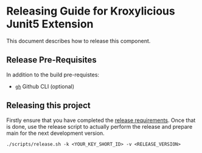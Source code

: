 # Releasing Guide for Kroxylicious Junit5 Extension

This document describes how to release this component.


## Release Pre-Requisites

In addition to the build pre-requistes:

- [`gh`](https://cli.github.com/) Github CLI (optional)

## Releasing this project

Firstly ensure that you have completed the [release requirements](https://github.com/kroxylicious/kroxylicious/blob/main/RELEASING.md#requirements).  Once that is done, use
the release script to actually perform the release and prepare main for the next development version.

```shell
./scripts/release.sh -k <YOUR_KEY_SHORT_ID> -v <RELEASE_VERSION>
```


